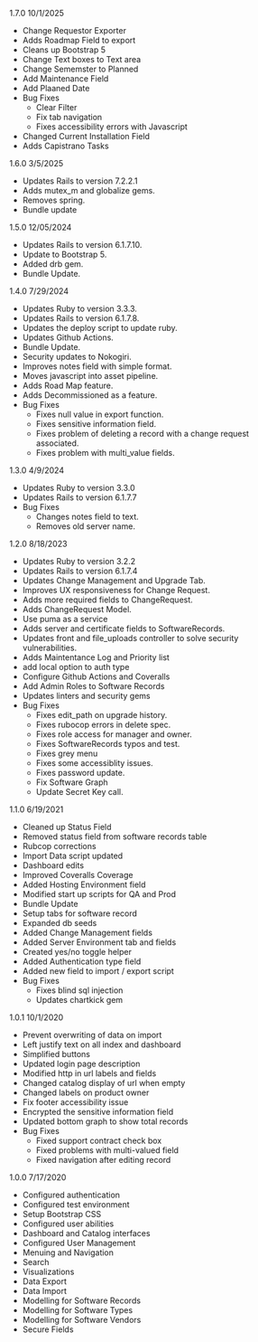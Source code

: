 1.7.0 10/1/2025

* Change Requestor Exporter
* Adds Roadmap Field to export
* Cleans up Bootstrap 5
* Change Text boxes to Text area
* Change Sememster to Planned
* Add Maintenance Field
* Add Plaaned Date
* Bug Fixes
  * Clear Filter
  * Fix tab navigation
  * Fixes accessibility errors with Javascript
* Changed Current Installation Field
* Adds Capistrano Tasks 

1.6.0 3/5/2025
* Updates Rails to version 7.2.2.1
* Adds mutex_m and globalize gems.
* Removes spring.
* Bundle update

1.5.0 12/05/2024
* Updates Rails to version 6.1.7.10.
* Update to Bootstrap 5.
* Added drb gem.
* Bundle Update.

1.4.0 7/29/2024
* Updates Ruby to version 3.3.3.
* Updates Rails to version 6.1.7.8.
* Updates the deploy script to update ruby.
* Updates Github Actions.
* Bundle Update.
* Security updates to Nokogiri.
* Improves notes field with simple format.
* Moves javascript into asset pipeline.
* Adds Road Map feature.
* Adds Decommissioned as a feature.
* Bug Fixes
  * Fixes null value in export function.
  * Fixes sensitive information field.
  * Fixes problem of deleting a record with a change request associated.
  * Fixes problem with multi_value fields.

1.3.0 4/9/2024
* Updates Ruby to version 3.3.0
* Updates Rails to version 6.1.7.7
* Bug Fixes
  * Changes notes field to text.
  * Removes old server name.

1.2.0 8/18/2023
* Updates Ruby to version 3.2.2
* Updates Rails to version 6.1.7.4
* Updates Change Management and Upgrade Tab.
* Improves UX responsiveness for Change Request.
* Adds more required fields to ChangeRequest.
* Adds ChangeRequest Model.
* Use puma as a service
* Adds server and certificate fields to SoftwareRecords.
* Updates front and file_uploads controller to solve security vulnerabilities.
* Adds Maintentance Log and Priority list
* add local option to auth type
* Configure Github Actions and Coveralls
* Add Admin Roles to Software Records
* Updates linters and security gems
* Bug Fixes
  * Fixes edit_path on upgrade history.
  * Fixes rubocop errors in delete spec.
  * Fixes role access for manager and owner.
  * Fixes SoftwareRecords typos and test.
  * Fixes grey menu
  * Fixes some accessiblity issues.
  * Fixes password update.
  * Fix Software Graph
  * Update Secret Key call.

1.1.0 6/19/2021
* Cleaned up Status Field
* Removed status field from software records table
* Rubcop corrections
* Import Data script updated
* Dashboard edits
* Improved Coveralls Coverage
* Added Hosting Environment field
* Modified start up scripts for QA and Prod
* Bundle Update
* Setup tabs for software record
* Expanded db seeds
* Added Change Management fields
* Added Server Environment tab and fields
* Created yes/no toggle helper
* Added Authentication type field
* Added new field to import / export script
* Bug Fixes
  * Fixes blind sql injection
  * Updates chartkick gem

1.0.1 10/1/2020
* Prevent overwriting of data on import
* Left justify text on all index and dashboard
* Simplified buttons
* Updated login page description
* Modified http in url labels and fields
* Changed catalog display of url when empty
* Changed labels on product owner
* Fix footer accessibility issue
* Encrypted the sensitive information field
* Updated bottom graph to show total records
* Bug Fixes
  * Fixed support contract check box
  * Fixed problems with multi-valued field
  * Fixed navigation after editing record

1.0.0 7/17/2020
* Configured authentication
* Configured test environment
* Setup Bootstrap CSS
* Configured user abilities
* Dashboard and Catalog interfaces
* Configured User Management
* Menuing and Navigation
* Search
* Visualizations
* Data Export 
* Data Import
* Modelling for Software Records
* Modelling for Software Types
* Modelling for Software Vendors
* Secure Fields
